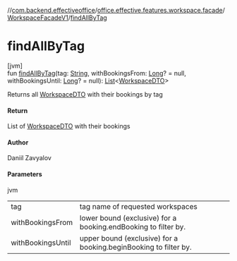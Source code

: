 //[com.backend.effectiveoffice](../../../index.md)/[office.effective.features.workspace.facade](../index.md)/[WorkspaceFacadeV1](index.md)/[findAllByTag](find-all-by-tag.md)

# findAllByTag

[jvm]\
fun [findAllByTag](find-all-by-tag.md)(tag: [String](https://kotlinlang.org/api/latest/jvm/stdlib/kotlin/-string/index.html), withBookingsFrom: [Long](https://kotlinlang.org/api/latest/jvm/stdlib/kotlin/-long/index.html)? = null, withBookingsUntil: [Long](https://kotlinlang.org/api/latest/jvm/stdlib/kotlin/-long/index.html)? = null): [List](https://kotlinlang.org/api/latest/jvm/stdlib/kotlin.collections/-list/index.html)&lt;[WorkspaceDTO](../../office.effective.dto/-workspace-d-t-o/index.md)&gt;

Returns all [WorkspaceDTO](../../office.effective.dto/-workspace-d-t-o/index.md) with their bookings by tag

#### Return

List of [WorkspaceDTO](../../office.effective.dto/-workspace-d-t-o/index.md) with their bookings

#### Author

Daniil Zavyalov

#### Parameters

jvm

| | |
|---|---|
| tag | tag name of requested workspaces |
| withBookingsFrom | lower bound (exclusive) for a booking.endBooking to filter by. |
| withBookingsUntil | upper bound (exclusive) for a booking.beginBooking to filter by. |
